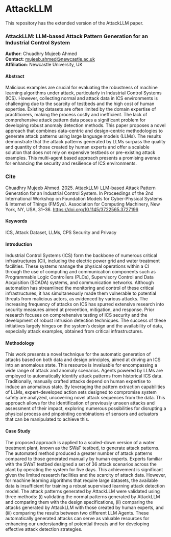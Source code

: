 # AttackLLM
This repository has the extended version of the AttackLLM paper.

### AttackLLM: LLM-based Attack Pattern Generation for an Industrial Control System

**Author**: Chuadhry Mujeeb Ahmed  
**Contact**: mujeeb.ahmed@newcastle.ac.uk  
**Affiliation**: Newcastle University, UK

#### Abstract
Malicious examples are crucial for evaluating the robustness of machine learning algorithms under attack, particularly in Industrial Control Systems (ICS). However, collecting normal and attack data in ICS environments is challenging due to the scarcity of testbeds and the high cost of human expertise. Existing datasets are often limited by the domain expertise of practitioners, making the process costly and inefficient. The lack of comprehensive attack pattern data poses a significant problem for developing robust anomaly detection methods. This paper proposes a novel approach that combines data-centric and design-centric methodologies to generate attack patterns using large language models (LLMs). The results demonstrate that the attack patterns generated by LLMs surpass the quality and quantity of those created by human experts and offer a scalable solution that does not rely on expensive testbeds or pre-existing attack examples. This multi-agent based approach presents a promising avenue for enhancing the security and resilience of ICS environments.

### Cite
Chuadhry Mujeeb Ahmed. 2025. AttackLLM: LLM-based Attack Pattern Generation for an Industrial Control System. In Proceedings of the 2nd International Workshop on Foundation Models for Cyber-Physical Systems &amp; Internet of Things (FMSys). Association for Computing Machinery, New York, NY, USA, 31–36. https://doi.org/10.1145/3722565.3727196

#### Keywords
ICS, Attack Dataset, LLMs, CPS Security and Privacy

#### Introduction
Industrial Control Systems (ICS) form the backbone of numerous critical infrastructures (CI), including the electric power grid and water treatment facilities. These systems manage the physical operations within a CI through the use of computing and communication components such as Programmable Logic Controllers (PLCs), Supervisory Control and Data Acquisition (SCADA) systems, and communication networks. Although automation has streamlined the monitoring and control of these critical infrastructures, it has simultaneously made them vulnerable to potential threats from malicious actors, as evidenced by various attacks. The increasing frequency of attacks on ICS has spurred extensive research into security measures aimed at prevention, mitigation, and response. Prior research focuses on comprehensive testing of ICS security and the development of robust intrusion detection techniques. The success of these initiatives largely hinges on the system’s design and the availability of data, especially attack examples, obtained from critical infrastructures.

#### Methodology
This work presents a novel technique for the automatic generation of attacks based on both data and design principles, aimed at driving an ICS into an anomalous state. This resource is invaluable for encompassing a wide range of attack and anomaly scenarios. Agents powered by LLMs are employed to automatically identify attack patterns from historical ICS data. Traditionally, manually crafted attacks depend on human expertise to induce an anomalous state. By leveraging the pattern extraction capabilities of LLMs, expert-developed action sets designed to compromise system safety are analyzed, uncovering novel attack sequences from the data. This approach allows for the identification of previously unseen attacks and assessment of their impact, exploring numerous possibilities for disrupting a physical process and pinpointing combinations of sensors and actuators that can be manipulated to achieve this.

#### Case Study
The proposed approach is applied to a scaled-down version of a water treatment plant, known as the SWaT testbed, to generate attack patterns. The automated method produced a greater number of attack patterns compared to those generated manually by human experts. Experts familiar with the SWaT testbed designed a set of 36 attack scenarios across the plant by operating the system for five days. This achievement is significant given the limited research facilities and the scarcity of attack data. However, for machine learning algorithms that require large datasets, the available data is insufficient for training a robust supervised learning attack detection model. The attack patterns generated by AttackLLM were validated using three methods: (i) validating the normal patterns generated by AttackLLM and comparing them with the design specifications, (ii) comparing the attacks generated by AttackLLM with those created by human experts, and (iii) comparing the results between two different LLM Agents. These automatically generated attacks can serve as valuable resources for enhancing our understanding of potential threats and for developing effective attack detection strategies.

